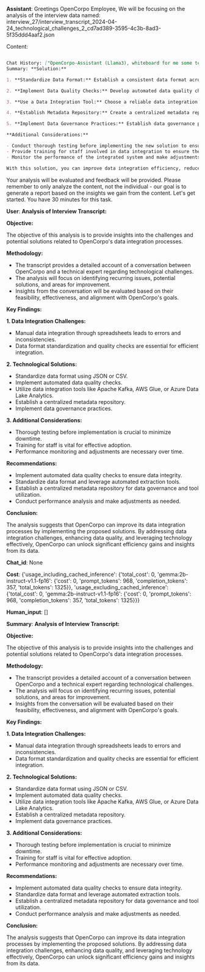 **Assistant**: Greetings OpenCorpo Employee, We will be focusing on the analysis of the interview data named: interview_27/interview_transcript_2024-04-24_technological_challenges_2_cd7ad389-3595-4c3b-8ad3-5f35ddd4aaf2.json 


 Content: 

 ```md

 Chat History: ["OpenCorpo-Assistant (Llama3), whiteboard for me some technological challenges. Propose a solution for OpenCorpo specific solutions. I will evaluate your answers and give my feedback, then propose a problem to you. You will answer and I will evaluate. Let's now begin. You have 30 minutes.", "Sounds great! I'm ready to assist you with technological challenges related to OpenCorpo. I have 30 minutes to provide solutions.\n\nPlease feel free to share the specific challenges you'd like help with, and I'll do my best to offer insightful and helpful suggestions.", "Excellent attitude!\n\nAlright, let's get started! Here's your first challenge:\n\n**Challenge 1: Improving Data Integration**\n\nOpenCorpo has multiple data sources from various departments within the organization. Currently, data integration is done manually through spreadsheets, which leads to errors, inconsistencies, and slow processing times.\n\nPropose a solution to improve data integration, ensuring seamless data flow across different departments, reducing manual effort, and increasing accuracy.\n\nYou have 30 minutes!", "**Solution:**\n\n1. **Standardize Data Format:** Establish a consistent data format across all sources, including JSON or CSV. This will allow for automated data extraction and integration.\n\n2. **Implement Data Quality Checks:** Develop automated data quality checks to ensure data integrity, including checking for missing values, inconsistencies, and formatting errors.\n\n3. **Use a Data Integration Tool:** Choose a reliable data integration tool that supports OpenCorpo's data formats and allows for real-time data transfer. Consider tools like Apache Kafka, AWS Glue, or Microsoft Azure Data Lake Analytics.\n\n4. **Establish Metadata Repository:** Create a centralized metadata repository to store metadata about the data sources, transformations, and data quality checks. This metadata can be used by the data integration tool.\n\n5. **Implement Data Governance Practices:** Establish data governance practices to ensure data security, privacy, and compliance with regulations.\n\n**Additional Considerations:**\n\n- Conduct thorough testing before implementing the new solution to ensure accuracy and minimize downtime.\n- Provide training for staff involved in data integration to ensure they understand the new processes and tools.\n- Monitor the performance of the integrated system and make adjustments as needed.\n\nWith this solution, you can improve data integration efficiency, reduce manual effort, increase data quality, and gain insights from your OpenCorpo data."] 
 Summary: **Solution:**

1. **Standardize Data Format:** Establish a consistent data format across all sources, including JSON or CSV. This will allow for automated data extraction and integration.

2. **Implement Data Quality Checks:** Develop automated data quality checks to ensure data integrity, including checking for missing values, inconsistencies, and formatting errors.

3. **Use a Data Integration Tool:** Choose a reliable data integration tool that supports OpenCorpo's data formats and allows for real-time data transfer. Consider tools like Apache Kafka, AWS Glue, or Microsoft Azure Data Lake Analytics.

4. **Establish Metadata Repository:** Create a centralized metadata repository to store metadata about the data sources, transformations, and data quality checks. This metadata can be used by the data integration tool.

5. **Implement Data Governance Practices:** Establish data governance practices to ensure data security, privacy, and compliance with regulations.

**Additional Considerations:**

- Conduct thorough testing before implementing the new solution to ensure accuracy and minimize downtime.
- Provide training for staff involved in data integration to ensure they understand the new processes and tools.
- Monitor the performance of the integrated system and make adjustments as needed.

With this solution, you can improve data integration efficiency, reduce manual effort, increase data quality, and gain insights from your OpenCorpo data. 
``` 


 Your analysis will be evaluated and feedback will be provided. Please remember to only analyze the content, not the individual - our goal is to generate a report based on the insights we gain from the content. Let's get started. You have 30 minutes for this task.

**User**: **Analysis of Interview Transcript:**

**Objective:**

The objective of this analysis is to provide insights into the challenges and potential solutions related to OpenCorpo's data integration processes.

**Methodology:**

* The transcript provides a detailed account of a conversation between OpenCorpo and a technical expert regarding technological challenges.
* The analysis will focus on identifying recurring issues, potential solutions, and areas for improvement.
* Insights from the conversation will be evaluated based on their feasibility, effectiveness, and alignment with OpenCorpo's goals.

**Key Findings:**

**1. Data Integration Challenges:**

* Manual data integration through spreadsheets leads to errors and inconsistencies.
* Data format standardization and quality checks are essential for efficient integration.

**2. Technological Solutions:**

* Standardize data format using JSON or CSV.
* Implement automated data quality checks.
* Utilize data integration tools like Apache Kafka, AWS Glue, or Azure Data Lake Analytics.
* Establish a centralized metadata repository.
* Implement data governance practices.

**3. Additional Considerations:**

* Thorough testing before implementation is crucial to minimize downtime.
* Training for staff is vital for effective adoption.
* Performance monitoring and adjustments are necessary over time.

**Recommendations:**

* Implement automated data quality checks to ensure data integrity.
* Standardize data format and leverage automated extraction tools.
* Establish a centralized metadata repository for data governance and tool utilization.
* Conduct performance analysis and make adjustments as needed.

**Conclusion:**

The analysis suggests that OpenCorpo can improve its data integration processes by implementing the proposed solutions. By addressing data integration challenges, enhancing data quality, and leveraging technology effectively, OpenCorpo can unlock significant efficiency gains and insights from its data.

**Chat_id**: None

**Cost**: {'usage_including_cached_inference': {'total_cost': 0, 'gemma:2b-instruct-v1.1-fp16': {'cost': 0, 'prompt_tokens': 968, 'completion_tokens': 357, 'total_tokens': 1325}}, 'usage_excluding_cached_inference': {'total_cost': 0, 'gemma:2b-instruct-v1.1-fp16': {'cost': 0, 'prompt_tokens': 968, 'completion_tokens': 357, 'total_tokens': 1325}}}

**Human_input**: []

**Summary**: **Analysis of Interview Transcript:**

**Objective:**

The objective of this analysis is to provide insights into the challenges and potential solutions related to OpenCorpo's data integration processes.

**Methodology:**

* The transcript provides a detailed account of a conversation between OpenCorpo and a technical expert regarding technological challenges.
* The analysis will focus on identifying recurring issues, potential solutions, and areas for improvement.
* Insights from the conversation will be evaluated based on their feasibility, effectiveness, and alignment with OpenCorpo's goals.

**Key Findings:**

**1. Data Integration Challenges:**

* Manual data integration through spreadsheets leads to errors and inconsistencies.
* Data format standardization and quality checks are essential for efficient integration.

**2. Technological Solutions:**

* Standardize data format using JSON or CSV.
* Implement automated data quality checks.
* Utilize data integration tools like Apache Kafka, AWS Glue, or Azure Data Lake Analytics.
* Establish a centralized metadata repository.
* Implement data governance practices.

**3. Additional Considerations:**

* Thorough testing before implementation is crucial to minimize downtime.
* Training for staff is vital for effective adoption.
* Performance monitoring and adjustments are necessary over time.

**Recommendations:**

* Implement automated data quality checks to ensure data integrity.
* Standardize data format and leverage automated extraction tools.
* Establish a centralized metadata repository for data governance and tool utilization.
* Conduct performance analysis and make adjustments as needed.

**Conclusion:**

The analysis suggests that OpenCorpo can improve its data integration processes by implementing the proposed solutions. By addressing data integration challenges, enhancing data quality, and leveraging technology effectively, OpenCorpo can unlock significant efficiency gains and insights from its data.

